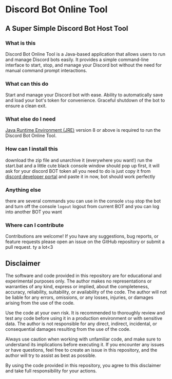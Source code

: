# Discord Bot Online Tool
## A Super Simple Discord Bot Host Tool

### What is this
Discord Bot Online Tool is a Java-based application that allows users to run and manage Discord bots easily.
It provides a simple command-line interface to start, stop, and manage your Discord bot without the need for manual command prompt interactions.


### What can this do
Start and manage your Discord bot with ease.
Ability to automatically save and load your bot's token for convenience.
Graceful shutdown of the bot to ensure a clean exit.


### What else do I need
[Java Runtime Environment (JRE)](https://www.java.com/zh-TW/download/manual.jsp) version 8 or above is required to run the Discord Bot Online Tool.


### How can I install this
download the zip file and unarchive it (everywhere you want!)
run the start.bat 
and a little cute black console window should pop up
first, it will ask for your discord BOT token
all you need to do is just copy it from [discord developer portal](https://discord.com/developers/applications) and paste it in
now, bot should work perfectly


### Anything else
there are several commands you can use in the console
`stop` stop the bot and turn off the console
`logout` logout from current BOT and you can log into another BOT you want


### Where can I contribute
Contributions are welcome!
If you have any suggestions, bug reports, or feature requests
please open an issue on the GitHub repository or submit a pull request.
ty a lot<3

## Disclaimer

The software and code provided in this repository are for educational and experimental purposes only.
The author makes no representations or warranties of any kind, express or implied, about the completeness, accuracy, reliability, suitability, or availability of the code.
The author will not be liable for any errors, omissions, or any losses, injuries, or damages arising from the use of the code.

Use the code at your own risk.
It is recommended to thoroughly review and test any code before using it in a production environment or with sensitive data.
The author is not responsible for any direct, indirect, incidental, or consequential damages resulting from the use of the code.

Always use caution when working with unfamiliar code, and make sure to understand its implications before executing it.
If you encounter any issues or have questions, feel free to create an issue in this repository, and the author will try to assist as best as possible.

By using the code provided in this repository, you agree to this disclaimer and take full responsibility for your actions.

